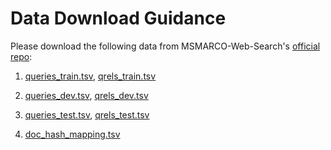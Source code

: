 # Data Download Guidance

Please download the following data from MSMARCO-Web-Search's [official repo](https://github.com/microsoft/MS-MARCO-Web-Search):

1. [queries_train.tsv](https://msmarco.z22.web.core.windows.net/msmarcowebsearch/100M_queries/queries_train.tsv), [qrels_train.tsv](https://msmarco.z22.web.core.windows.net/msmarcowebsearch/100M_queries/qrels_train.tsv)

2. [queries_dev.tsv](https://msmarco.z22.web.core.windows.net/msmarcowebsearch/100M_queries/queries_dev.tsv), [qrels_dev.tsv](https://msmarco.z22.web.core.windows.net/msmarcowebsearch/100M_queries/qrels_dev.tsv)

3. [queries_test.tsv](https://msmarco.z22.web.core.windows.net/msmarcowebsearch/100M_queries/queries_test.tsv), [qrels_test.tsv](https://msmarco.z22.web.core.windows.net/msmarcowebsearch/100M_queries/qrels_test.tsv)

4. [doc_hash_mapping.tsv](https://msmarco.z22.web.core.windows.net/msmarcowebsearch/100M_queries/doc_hash_mapping.tsv)